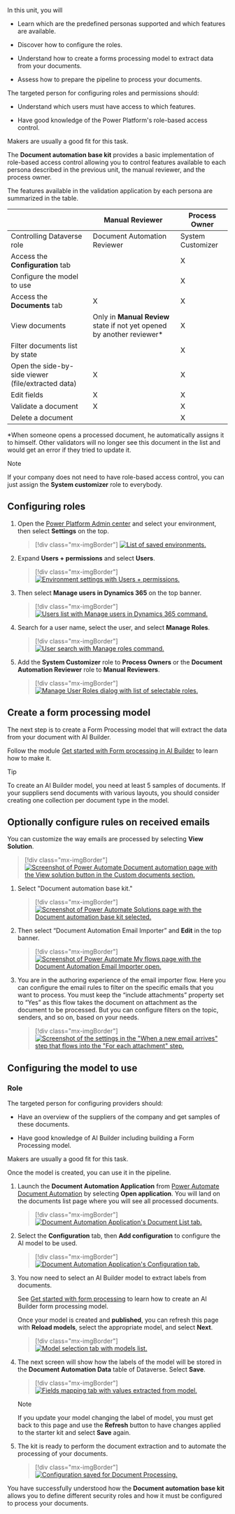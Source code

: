 In this unit, you will

- Learn which are the predefined personas supported and which features are available.

- Discover how to configure the roles.

- Understand how to create a forms processing model to extract data from your documents.

- Assess how to prepare the pipeline to process your documents.

The targeted person for configuring roles and permissions should:

- Understand which users must have access to which features.

- Have good knowledge of the Power Platform's role-based access control.

Makers are usually a good fit for this task.

The **Document automation base kit** provides a basic implementation of role-based access control allowing you to control features available to each persona described in the previous unit, the manual reviewer, and the process owner.

The features available in the validation application by each persona are summarized in the table.

| | Manual Reviewer | Process Owner |
|---|---|---|
|     Controlling Dataverse role                              |     Document Automation Reviewer                                            | System Customizer    |
|     Access the   **Configuration** tab                        |                                                                             |     X                |
|     Configure   the model to use                            |                                                                             |     X                |
|     Access the   **Documents** tab                            |     X                                                                       |     X                |
|     View documents                                          |     Only in **Manual Review** state if not yet opened by another reviewer*    |     X                |
|     Filter   documents list by state                        |                                                                             |     X                |
|     Open the side-by-side   viewer (file/extracted data)    |     X                                                                       |     X                |
|     Edit fields                                             |     X                                                                       |     X                |
|     Validate a   document                                   |     X                                                                       |     X                |
|     Delete a   document                                     |                                                                             |     X                |

*When someone opens a processed document, he automatically assigns it to himself. Other validators will no longer see this document in the list and would get an error if they tried to update it.

> [!NOTE]
> If your company does not need to have role-based access control, you can just assign the **System customizer** role to everybody.

## Configuring roles

1. Open the [Power Platform Admin center](https://tip.admin.powerplatform.microsoft.com/) and select your environment, then select **Settings** on the top.

    > [!div class="mx-imgBorder"]
    > [![List of saved environments.](../media/3-environment.png)](../media/3-environment.png#lightbox)

1. Expand **Users + permissions** and select **Users**.

    > [!div class="mx-imgBorder"]
    > [![Environment settings with Users + permissions.](../media/3-users-permissions.png)](../media/3-users-permissions.png#lightbox)

1. Then select **Manage users in Dynamics 365** on the top banner.

    > [!div class="mx-imgBorder"]
    > [![Users list with Manage users in Dynamics 365 command.](../media/3-manage-users.png)](../media/3-manage-users.png#lightbox)

1. Search for a user name, select the user, and select **Manage Roles**.

    > [!div class="mx-imgBorder"]
    > [![User search with Manage roles command.](../media/3-manage-roles.png)](../media/3-manage-roles.png#lightbox)

1. Add the **System Customizer** role to **Process Owners** or the **Document Automation Reviewer** role to **Manual Reviewers**.

    > [!div class="mx-imgBorder"]
    > [![Manage User Roles dialog with list of selectable roles.](../media/3-manage-user-roles.png)](../media/3-manage-user-roles.png#lightbox)

## Create a form processing model

The next step is to create a Form Processing model that will extract the data from your document with AI Builder.

Follow the module [Get started with Form processing in AI Builder](https://docs.microsoft.com/learn/modules/get-started-with-form-processing/) to learn how to make it.

> [!TIP]
> To create an AI Builder model, you need at least 5 samples of documents. If your suppliers send documents with various layouts, you should consider creating one collection per document type in the model.

## Optionally configure rules on received emails

You can customize the way emails are processed by selecting **View Solution**.

> [!div class="mx-imgBorder"]
> [![Screenshot of Power Automate Document automation page with the View solution button in the Custom documents section.](../media/3-select.png)](../media/3-select.png#lightbox)

1. Select "Document automation base kit."

    > [!div class="mx-imgBorder"]
    > [![Screenshot of Power Automate Solutions page with the Document automation base kit selected.](../media/3-solutions.png)](../media/3-solutions.png#lightbox)

1. Then select “Document Automation Email Importer” and **Edit** in the top banner.

    > [!div class="mx-imgBorder"]
    > [![Screenshot of Power Automate My flows page with the Document Automation Email Importer open.](../media/3-importer.png)](../media/3-importer.png#lightbox)

1. You are in the authoring experience of the email importer flow. Here you can configure the email rules to filter on the specific emails that you want to process. You must keep the “include attachments” property set to “Yes” as this flow takes the document on attachment as the document to be processed. But you can configure filters on the topic, senders, and so on, based on your needs.  

    > [!div class="mx-imgBorder"]
    > [![Screenshot of the settings in the "When a new email arrives" step that flows into the "For each attachment" step.](../media/3-email.png)](../media/3-email.png#lightbox)

## Configuring the model to use

### Role

The targeted person for configuring providers should:

- Have an overview of the suppliers of the company and get samples of these documents.

- Have good knowledge of AI Builder including building a Form Processing model.

Makers are usually a good fit for this task.

Once the model is created, you can use it in the pipeline.

1. Launch the **Document Automation Application** from [Power Automate Document Automation](https://flow.microsoft.com/aibuilder/document-automation) by selecting **Open application**. You will land on the documents list page where you will see all processed documents.

    > [!div class="mx-imgBorder"]
    > [![Document Automation Application's Document List tab.](../media/3-document-automation-application.png)](../media/3-document-automation-application.png#lightbox)

1. Select the **Configuration** tab, then **Add configuration** to configure the AI model to be used.

    > [!div class="mx-imgBorder"]
    > [![Document Automation Application's Configuration tab.](../media/3-configuration.png)](../media/3-configuration.png#lightbox)

1. You now need to select an AI Builder model to extract labels from documents.

    See [Get started with form processing](https://docs.microsoft.com/learn/modules/get-started-with-form-processing/) to learn how to create an AI Builder form processing model.

    Once your model is created and **published**, you can refresh this page with **Reload models**, select the appropriate model, and select **Next**.

    > [!div class="mx-imgBorder"]
    > [![Model selection tab with models list.](../media/3-model-selection.png)](../media/3-model-selection.png#lightbox)

1. The next screen will show how the labels of the model will be stored in the **Document Automation Data** table of Dataverse. Select **Save**.

    > [!div class="mx-imgBorder"]
    > [![Fields mapping tab with values extracted from model.](../media/3-fields-mapping.png)](../media/3-fields-mapping.png#lightbox)

    > [!NOTE]
    > If you update your model changing the label of model, you must get back to this page and use the **Refresh** button to have changes applied to the starter kit and select **Save** again.

1. The kit is ready to perform the document extraction and to automate the processing of your documents.

    > [!div class="mx-imgBorder"]
    > [![Configuration saved for Document Processing.](../media/3-document-process.png)](../media/3-document-process.png#lightbox)

You have successfully understood how the **Document automation base kit** allows you to define different security roles and how it must be configured to process your documents.
